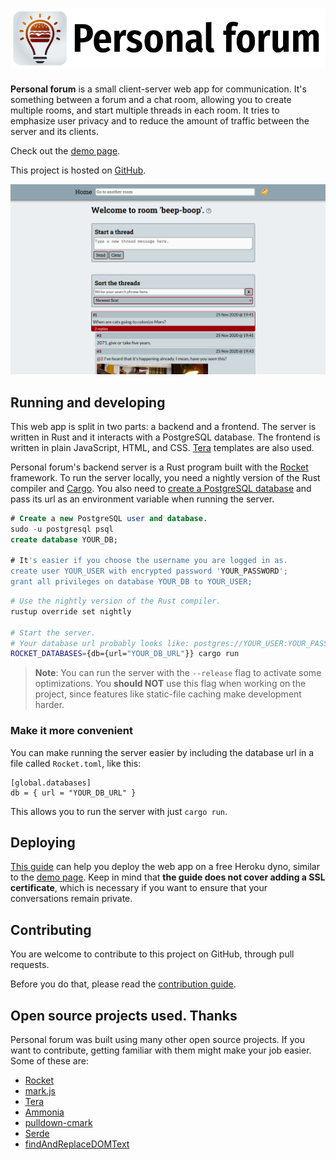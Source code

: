 # ![Personal forum](docs/img/banner_full.png)

**Personal forum** is a small client-server web app for communication. It's
something between a forum and a chat room, allowing you to create multiple
rooms, and start multiple threads in each room. It tries to emphasize user
privacy and to reduce the amount of traffic between the server and its clients.

Check out the [demo page][demo-page].

This project is hosted on [GitHub](https://github.com/pandrei7/personal_forum).

![An open room with a conversation](docs/img/example_room.png)

## Running and developing

This web app is split in two parts: a backend and a frontend.
The server is written in Rust and it interacts with a PostgreSQL database.
The frontend is written in plain JavaScript, HTML, and CSS.
[Tera](https://tera.netlify.app/docs) templates are also used.

Personal forum's backend server is a Rust program built with the
[Rocket](https://rocket.rs) framework. To run the server locally, you need a
nightly version of the Rust compiler and
[Cargo](https://doc.rust-lang.org/cargo/getting-started/installation.html).
You also need to
[create a PostgreSQL database](https://www.freecodecamp.org/news/how-to-get-started-with-postgresql-9d3bc1dd1b11)
and pass its url as an environment variable when running the server.

```sql
# Create a new PostgreSQL user and database.
sudo -u postgresql psql
create database YOUR_DB;

# It's easier if you choose the username you are logged in as.
create user YOUR_USER with encrypted password 'YOUR_PASSWORD';
grant all privileges on database YOUR_DB to YOUR_USER;
```

```bash
# Use the nightly version of the Rust compiler.
rustup override set nightly

# Start the server.
# Your database url probably looks like: postgres://YOUR_USER:YOUR_PASSWORD@localhost/YOUR_DB
ROCKET_DATABASES={db={url="YOUR_DB_URL"}} cargo run
```

> **Note**: You can run the server with the `--release` flag to activate some
optimizations. You **should NOT** use this flag when working on the project,
since features like static-file caching make development harder.

### Make it more convenient

You can make running the server easier by including the database url in a file
called `Rocket.toml`, like this:

```lang-none
[global.databases]
db = { url = "YOUR_DB_URL" }
```

This allows you to run the server with just `cargo run`.

## Deploying

[This guide](docs/deployment_guide.md) can help you deploy the web app on a free
Heroku dyno, similar to the [demo page][demo-page]. Keep in mind that **the
guide does not cover adding a SSL certificate**, which is necessary if you want
to ensure that your conversations remain private.

## Contributing

You are welcome to contribute to this project on GitHub, through pull requests.

Before you do that, please read the [contribution guide](CONTRIBUTING.md).

## Open source projects used. Thanks

Personal forum was built using many other open source projects. If you want to
contribute, getting familiar with them might make your job easier. Some of these
are:

- [Rocket](https://rocket.rs)
- [mark.js](https://markjs.io)
- [Tera](https://tera.netlify.app)
- [Ammonia](https://github.com/rust-ammonia/ammonia)
- [pulldown-cmark](https://github.com/raphlinus/pulldown-cmark)
- [Serde](https://serde.rs)
- [findAndReplaceDOMText](https://github.com/padolsey/findAndReplaceDOMText)

[demo-page]: https://calm-springs-86222.herokuapp.com "The demo page"
